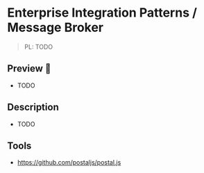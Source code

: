 # Enterprise Integration Patterns / Message Broker

> PL: TODO

## Preview 🎉

- TODO

## Description

- TODO

## Tools

- <https://github.com/postaljs/postal.js>
